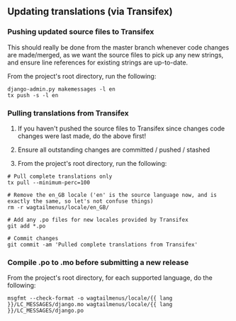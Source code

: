 ## Updating translations (via Transifex)


### Pushing updated source files to Transifex

This should really be done from the master branch whenever code changes are
made/merged, as we want the source files to pick up any new strings, and
ensure line references for existing strings are up-to-date. 

From the project's root directory, run the following:

```
django-admin.py makemessages -l en
tx push -s -l en
```


### Pulling translations from Transifex

1. If you haven't pushed the source files to Transifex since changes code changes
were last made, do the above first!

2. Ensure all outstanding changes are committed / pushed / stashed

3. From the project's root directory, run the following:

```
# Pull complete translations only
tx pull --minimum-perc=100

# Remove the en_GB locale ('en' is the source language now, and is exactly the same, so let's not confuse things)
rm -r wagtailmenus/locale/en_GB/

# Add any .po files for new locales provided by Transifex
git add *.po

# Commit changes
git commit -am 'Pulled complete translations from Transifex'
```


### Compile .po to .mo before submitting a new release

From the project's root directory, for each supported language, do the following:

```
msgfmt --check-format -o wagtailmenus/locale/{{ lang }}/LC_MESSAGES/django.mo wagtailmenus/locale/{{ lang }}/LC_MESSAGES/django.po
```

